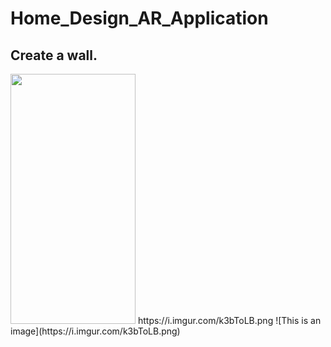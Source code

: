 # Home_Design_AR_Application

## Create a wall.

<img src="https://i.imgur.com/k3bToLB.png" width="200" height="400" />
https://i.imgur.com/k3bToLB.png
![This is an image](https://i.imgur.com/k3bToLB.png)
